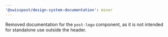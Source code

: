 ```yaml
---
'@swisspost/design-system-documentation': minor
---
```


Removed documentation for the `post-logo` component, as it is not intended for standalone use outside the header.
